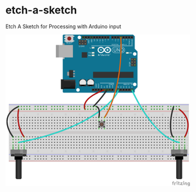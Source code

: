 # etch-a-sketch
Etch A Sketch for Processing with Arduino input

![Arduino Circuit Diagram](/etch-a-sketch_bb.png)
